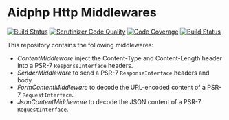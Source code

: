 # Aidphp Http Middlewares

[![Build Status](https://scrutinizer-ci.com/g/aidphp/http-middleware/badges/build.png?b=master)](https://scrutinizer-ci.com/g/aidphp/http-middleware/build-status/master)
[![Scrutinizer Code Quality](https://scrutinizer-ci.com/g/aidphp/http-middleware/badges/quality-score.png?b=master)](https://scrutinizer-ci.com/g/aidphp/http-middleware/?branch=master)
[![Code Coverage](https://scrutinizer-ci.com/g/aidphp/http-middleware/badges/coverage.png?b=master)](https://scrutinizer-ci.com/g/aidphp/http-middleware/?branch=master)
[![Build Status](https://travis-ci.org/aidphp/http-middleware.svg?branch=master)](https://travis-ci.org/aidphp/http-middleware)

This repository contains the following middlewares:

- _ContentMiddleware_ inject the Content-Type and Content-Length header into a PSR-7 `ResponseInterface` headers.
- _SenderMiddleware_ to send a PSR-7 `ResponseInterface` headers and body.
- _FormContentMiddleware_ to decode the URL-encoded content of a PSR-7 `RequestInterface`.
- _JsonContentMiddleware_ to decode the JSON content of a PSR-7 `RequestInterface`.